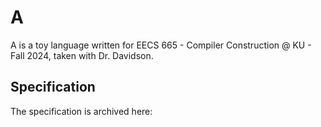 # A

A is a toy language written for EECS 665 - Compiler Construction @ KU - Fall 2024, taken with Dr. Davidson.

## Specification

The specification is archived here: []()